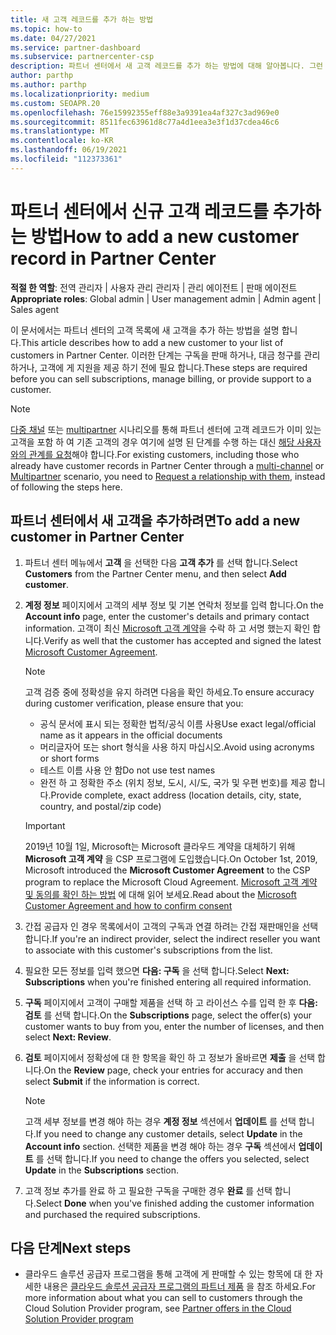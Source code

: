 ```yaml
---
title: 새 고객 레코드를 추가 하는 방법
ms.topic: how-to
ms.date: 04/27/2021
ms.service: partner-dashboard
ms.subservice: partnercenter-csp
description: 파트너 센터에서 새 고객 레코드를 추가 하는 방법에 대해 알아봅니다. 그런 다음 고객 구독을 판매 하거나, 대금 청구를 관리 하거나, 고객 지원 서비스를 제공할 수 있습니다.
author: parthp
ms.author: parthp
ms.localizationpriority: medium
ms.custom: SEOAPR.20
ms.openlocfilehash: 76e15992355eff88e3a9391ea4af327c3ad969e0
ms.sourcegitcommit: 8511fec63961d8c77a4d1eea3e3f1d37cdea46c6
ms.translationtype: MT
ms.contentlocale: ko-KR
ms.lasthandoff: 06/19/2021
ms.locfileid: "112373361"
---
```

# <a name="how-to-add-a-new-customer-record-in-partner-center"></a><span data-ttu-id="d89fc-104">파트너 센터에서 신규 고객 레코드를 추가하는 방법</span><span class="sxs-lookup"><span data-stu-id="d89fc-104">How to add a new customer record in Partner Center</span></span>

<span data-ttu-id="d89fc-105">**적절 한 역할**: 전역 관리자 | 사용자 관리 관리자 | 관리 에이전트 | 판매 에이전트</span><span class="sxs-lookup"><span data-stu-id="d89fc-105">**Appropriate roles**: Global admin | User management admin | Admin agent | Sales agent</span></span>

<span data-ttu-id="d89fc-106">이 문서에서는 파트너 센터의 고객 목록에 새 고객을 추가 하는 방법을 설명 합니다.</span><span class="sxs-lookup"><span data-stu-id="d89fc-106">This article describes how to add a new customer to your list of customers in Partner Center.</span></span> <span data-ttu-id="d89fc-107">이러한 단계는 구독을 판매 하거나, 대금 청구를 관리 하거나, 고객에 게 지원을 제공 하기 전에 필요 합니다.</span><span class="sxs-lookup"><span data-stu-id="d89fc-107">These steps are required before you can sell subscriptions, manage billing, or provide support to a customer.</span></span>

>[!NOTE]
><span data-ttu-id="d89fc-108">[다중 채널](multichannel.md) 또는 [multipartner](multipartner.md) 시나리오를 통해 파트너 센터에 고객 레코드가 이미 있는 고객을 포함 하 여 기존 고객의 경우 여기에 설명 된 단계를 수행 하는 대신 [해당 사용자와의 관계를 요청](request-a-relationship-with-a-customer.md)해야 합니다.</span><span class="sxs-lookup"><span data-stu-id="d89fc-108">For existing customers, including those who already have customer records in Partner Center through a [multi-channel](multichannel.md) or [Multipartner](multipartner.md) scenario, you need to [Request a relationship with them](request-a-relationship-with-a-customer.md), instead of following the steps here.</span></span>

## <a name="to-add-a-new-customer-in-partner-center"></a><span data-ttu-id="d89fc-109">파트너 센터에서 새 고객을 추가하려면</span><span class="sxs-lookup"><span data-stu-id="d89fc-109">To add a new customer in Partner Center</span></span>

1. <span data-ttu-id="d89fc-110">파트너 센터 메뉴에서 **고객** 을 선택한 다음 **고객 추가** 를 선택 합니다.</span><span class="sxs-lookup"><span data-stu-id="d89fc-110">Select **Customers** from the Partner Center menu, and then select **Add customer**.</span></span>

2. <span data-ttu-id="d89fc-111">**계정 정보** 페이지에서 고객의 세부 정보 및 기본 연락처 정보를 입력 합니다.</span><span class="sxs-lookup"><span data-stu-id="d89fc-111">On the **Account info** page, enter the customer's details and primary contact information.</span></span> <span data-ttu-id="d89fc-112">고객이 최신 [Microsoft 고객 계약](agreements.md)을 수락 하 고 서명 했는지 확인 합니다.</span><span class="sxs-lookup"><span data-stu-id="d89fc-112">Verify as well that the customer has accepted and signed the latest [Microsoft Customer Agreement](agreements.md).</span></span>

   >[!NOTE]
   >
   ><span data-ttu-id="d89fc-113">고객 검증 중에 정확성을 유지 하려면 다음을 확인 하세요.</span><span class="sxs-lookup"><span data-stu-id="d89fc-113">To ensure accuracy during customer verification, please ensure that you:</span></span>
   >
   >- <span data-ttu-id="d89fc-114">공식 문서에 표시 되는 정확한 법적/공식 이름 사용</span><span class="sxs-lookup"><span data-stu-id="d89fc-114">Use exact legal/official name as it appears in the official documents</span></span>
   >- <span data-ttu-id="d89fc-115">머리글자어 또는 short 형식을 사용 하지 마십시오.</span><span class="sxs-lookup"><span data-stu-id="d89fc-115">Avoid using acronyms or short forms</span></span>
   >- <span data-ttu-id="d89fc-116">테스트 이름 사용 안 함</span><span class="sxs-lookup"><span data-stu-id="d89fc-116">Do not use test names</span></span>
   >- <span data-ttu-id="d89fc-117">완전 하 고 정확한 주소 (위치 정보, 도시, 시/도, 국가 및 우편 번호)를 제공 합니다.</span><span class="sxs-lookup"><span data-stu-id="d89fc-117">Provide complete, exact address (location details, city, state, country, and postal/zip code)</span></span>

   >[!IMPORTANT]
   > <span data-ttu-id="d89fc-118">2019년 10월 1일, Microsoft는 Microsoft 클라우드 계약을 대체하기 위해 **Microsoft 고객 계약** 을 CSP 프로그램에 도입했습니다.</span><span class="sxs-lookup"><span data-stu-id="d89fc-118">On October 1st, 2019, Microsoft introduced the **Microsoft Customer Agreement** to the CSP program to replace the Microsoft Cloud Agreement.</span></span> <span data-ttu-id="d89fc-119">[Microsoft 고객 계약 및 동의를 확인 하는 방법](confirm-customer-agreement.md) 에 대해 읽어 보세요.</span><span class="sxs-lookup"><span data-stu-id="d89fc-119">Read about the [Microsoft Customer Agreement and how to confirm consent](confirm-customer-agreement.md)</span></span>
  
3. <span data-ttu-id="d89fc-120">간접 공급자 인 경우 목록에서이 고객의 구독과 연결 하려는 간접 재판매인을 선택 합니다.</span><span class="sxs-lookup"><span data-stu-id="d89fc-120">If you're an indirect provider, select the indirect reseller you want to associate with this customer's subscriptions from the list.</span></span>

4. <span data-ttu-id="d89fc-121">필요한 모든 정보를 입력 했으면 **다음: 구독** 을 선택 합니다.</span><span class="sxs-lookup"><span data-stu-id="d89fc-121">Select **Next: Subscriptions** when you're finished entering all required information.</span></span>

5. <span data-ttu-id="d89fc-122">**구독** 페이지에서 고객이 구매할 제품을 선택 하 고 라이선스 수를 입력 한 후 **다음: 검토** 를 선택 합니다.</span><span class="sxs-lookup"><span data-stu-id="d89fc-122">On the **Subscriptions** page, select the offer(s) your customer wants to buy from you, enter the number of licenses, and then select **Next: Review**.</span></span>

6. <span data-ttu-id="d89fc-123">**검토** 페이지에서 정확성에 대 한 항목을 확인 하 고 정보가 올바르면 **제출** 을 선택 합니다.</span><span class="sxs-lookup"><span data-stu-id="d89fc-123">On the **Review** page, check your entries for accuracy and then select **Submit** if the information is correct.</span></span>

   >[!NOTE]
   ><span data-ttu-id="d89fc-124">고객 세부 정보를 변경 해야 하는 경우 **계정 정보** 섹션에서 **업데이트** 를 선택 합니다.</span><span class="sxs-lookup"><span data-stu-id="d89fc-124">If you need to change any customer details, select **Update** in the **Account info** section.</span></span> <span data-ttu-id="d89fc-125">선택한 제품을 변경 해야 하는 경우 **구독** 섹션에서 **업데이트** 를 선택 합니다.</span><span class="sxs-lookup"><span data-stu-id="d89fc-125">If you need to change the offers you selected, select **Update** in the **Subscriptions** section.</span></span>

7. <span data-ttu-id="d89fc-126">고객 정보 추가를 완료 하 고 필요한 구독을 구매한 경우 **완료** 를 선택 합니다.</span><span class="sxs-lookup"><span data-stu-id="d89fc-126">Select **Done** when you've finished adding the customer information and purchased the required subscriptions.</span></span>

## <a name="next-steps"></a><span data-ttu-id="d89fc-127">다음 단계</span><span class="sxs-lookup"><span data-stu-id="d89fc-127">Next steps</span></span>

- <span data-ttu-id="d89fc-128">클라우드 솔루션 공급자 프로그램을 통해 고객에 게 판매할 수 있는 항목에 대 한 자세한 내용은 [클라우드 솔루션 공급자 프로그램의 파트너 제품](csp-offers.md) 을 참조 하세요.</span><span class="sxs-lookup"><span data-stu-id="d89fc-128">For more information about what you can sell to customers through the Cloud Solution Provider program, see [Partner offers in the Cloud Solution Provider program](csp-offers.md)</span></span>

